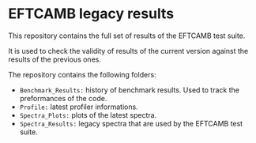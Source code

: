 EFTCAMB legacy results
======================

This repository contains the full set of results of the EFTCAMB test suite.

It is used to check the validity of results of the current version against the
results of the previous ones.

The repository contains the following folders:

* ``Benchmark_Results:`` history of benchmark results. Used to track the preformances of the code.
* ``Profile:`` latest profiler informations.
* ``Spectra_Plots:`` plots of the latest spectra.
* ``Spectra_Results:`` legacy spectra that are used by the EFTCAMB test suite.
